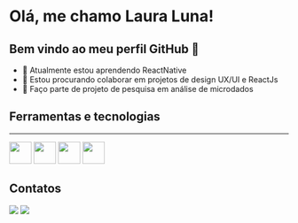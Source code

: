 # Olá, me chamo Laura Luna! 
## Bem vindo ao meu perfil GitHub 👋

- 🌱 Atualmente estou aprendendo ReactNative
- 👯 Estou procurando colaborar em projetos de design UX/UI e ReactJs
- 🔭 Faço parte de projeto de pesquisa em análise de microdados 


## Ferramentas e tecnologias
<hr></hr>
<img src="https://cdn.jsdelivr.net/gh/devicons/devicon/icons/react/react-original.svg" width="40" height="40"/> <img src="https://cdn.jsdelivr.net/gh/devicons/devicon/icons/css3/css3-original.svg" width="40" height="40"/> <img src="https://cdn.jsdelivr.net/gh/devicons/devicon/icons/html5/html5-original.svg" width="40" height="40"/> 
<img src="https://cdn.jsdelivr.net/gh/devicons/devicon/icons/figma/figma-original.svg" width="40" height="40"/>


## Contatos
<div>
<a href = "lauraluna.siqueira@hotmail.com"><img src="https://img.shields.io/badge/Gmail-D14836?style=for-the-badge&logo=gmail&logoColor=white" target="_blank"></a>
<a href="https://www.linkedin.com/in/laura-luna-424853231/" target="_blank"><img src="https://img.shields.io/badge/-LinkedIn-%230077B5?style=for-the-badge&logo=linkedin&logoColor=white" target="_blank"></a>   
</div>

          
                
          
